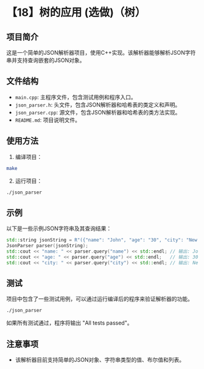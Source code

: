 # 【18】树的应用 (选做)（树）

## 项目简介

这是一个简单的JSON解析器项目，使用C++实现。该解析器能够解析JSON字符串并支持查询嵌套的JSON对象。

## 文件结构

- `main.cpp`: 主程序文件，包含测试用例和程序入口。
- `json_parser.h`: 头文件，包含JSON解析器和哈希表的类定义和声明。
- `json_parser.cpp`: 源文件，包含JSON解析器和哈希表的类方法实现。
- `README.md`: 项目说明文件。

## 使用方法

1. 编译项目：
```sh
make
```

2. 运行项目：
```sh
./json_parser
```

## 示例

以下是一些示例JSON字符串及其查询结果：

```cpp
std::string jsonString = R"({"name": "John", "age": "30", "city": "New York"})";
JsonParser parser(jsonString);
std::cout << "name: " << parser.query("name") << std::endl; // 输出: John
std::cout << "age: " << parser.query("age") << std::endl;   // 输出: 30
std::cout << "city: " << parser.query("city") << std::endl; // 输出: New York
```

## 测试

项目中包含了一些测试用例，可以通过运行编译后的程序来验证解析器的功能。

```sh
./json_parser
```

如果所有测试通过，程序将输出 "All tests passed"。

## 注意事项

- 该解析器目前支持简单的JSON对象、字符串类型的值、布尔值和列表。